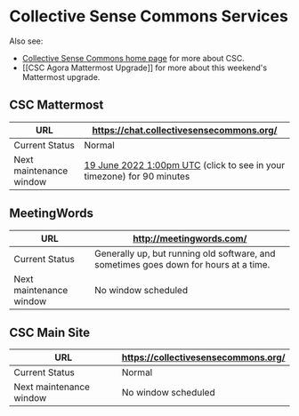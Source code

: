 # Collective Sense Commons Services

Also see:

- [Collective Sense Commons home page](https://collectivesensecommons.org/) for more about CSC.
- [[CSC Agora Mattermost Upgrade]] for more about this weekend's Mattermost upgrade.

## CSC Mattermost

| URL                     | <https://chat.collectivesensecommons.org/>                   |
| ----------------------- | ------------------------------------------------------------ |
| Current Status          | Normal |
| Next maintenance window | [19 June 2022 1:00pm UTC](https://www.timeanddate.com/worldclock/fixedtime.html?msg=CSC+Mattermost+Scheduled+Maintenance&iso=20220619T13&p1=1440&ah=1&am=30) (click to see in your timezone) for 90 minutes |

## MeetingWords

| URL                     | <http://meetingwords.com/> |
| ----------------------- | ------------------------ |
| Current Status          | Generally up, but running old software, and sometimes goes down for hours at a time. |
| Next maintenance window | No window scheduled |

## CSC Main Site

| URL                     | <https://collectivesensecommons.org/> |
| ----------------------- | ----------------------------------- |
| Current Status          | Normal                              |
| Next maintenance window | No window scheduled                 |
